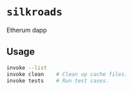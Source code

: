 # `silkroads`
Etherum dapp

## Usage
```bash
invoke --list
invoke clean    # Clean up cache files.
invoke tests    # Run test cases.
```
